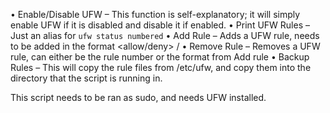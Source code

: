 •	Enable/Disable UFW – This function is self-explanatory; it will simply enable UFW if it is disabled and disable it if enabled.
•	Print UFW Rules – Just an alias for `ufw status numbered`
•	Add Rule – Adds a UFW rule, needs to be added in the format <allow/deny> <port>/<protocol>
•	Remove Rule – Removes a UFW rule, can either be the rule number or the format from Add rule
•	Backup Rules – This will copy the rule files from /etc/ufw, and copy them into the directory that the script is running in.

This script needs to be ran as sudo, and needs UFW installed.